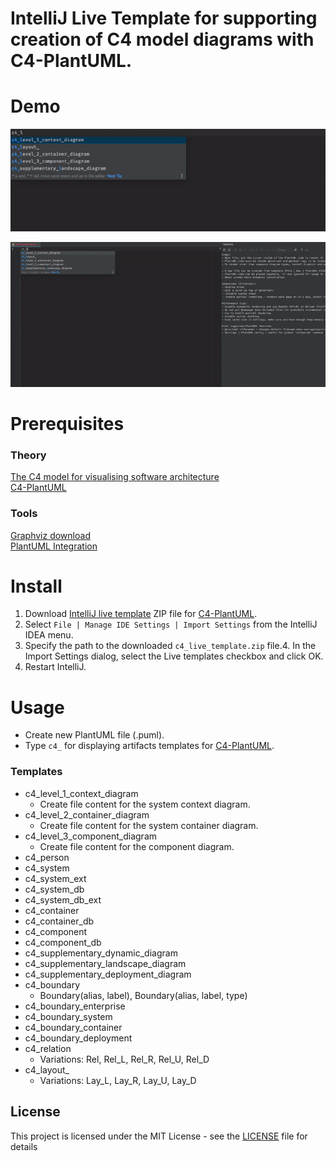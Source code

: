 # IntelliJ Live Template for supporting creation of C4 model diagrams with C4-PlantUML.

# Demo
![](./images/c4demo1.gif)

![](./images/c4demoall.gif)

# Prerequisites

### Theory
[The C4 model for visualising software architecture](https://c4model.com/)  
[C4-PlantUML](https://github.com/RicardoNiepel/C4-PlantUML)

### Tools  
[Graphviz download](https://graphviz.gitlab.io/download/)  
[PlantUML Integration](https://plugins.jetbrains.com/plugin/7017-plantuml-integration)

# Install

1. Download [IntelliJ live template](./c4_live_template.zip) ZIP file for [C4-PlantUML](https://github.com/RicardoNiepel/C4-PlantUML).
2. Select `File | Manage IDE Settings | Import Settings` from the IntelliJ IDEA menu.
3. Specify the path to the downloaded `c4_live_template.zip` file.4. In the Import Settings dialog, select the Live templates checkbox and click OK.
4. Restart IntelliJ.

# Usage

* Create new PlantUML file (.puml).
* Type `c4_` for displaying artifacts templates for [C4-PlantUML](https://github.com/RicardoNiepel/C4-PlantUML).

### Templates

* c4_level_1_context_diagram
    * Create file content for the system context diagram. 
* c4_level_2_container_diagram
    * Create file content for the system container diagram. 
* c4_level_3_component_diagram
    * Create file content for the component diagram. 
* c4_person
* c4_system
* c4_system_ext
* c4_system_db
* c4_system_db_ext
* c4_container
* c4_container_db
* c4_component
* c4_component_db
* c4_supplementary_dynamic_diagram
* c4_supplementary_landscape_diagram
* c4_supplementary_deployment_diagram
* c4_boundary
    * Boundary(alias, label), Boundary(alias, label, type)
* c4_boundary_enterprise
* c4_boundary_system
* c4_boundary_container
* c4_boundary_deployment
* c4_relation
    * Variations: Rel, Rel_L, Rel_R, Rel_U, Rel_D
* c4_layout_
    * Variations: Lay_L, Lay_R, Lay_U, Lay_D

## License

This project is licensed under the MIT License - see the [LICENSE](LICENSE) file for details